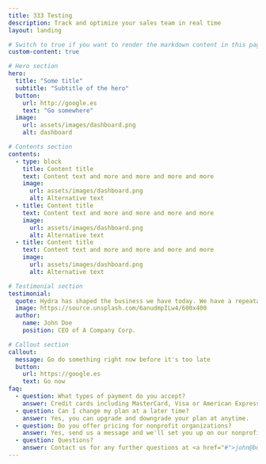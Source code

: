 ```yaml
---
title: 333 Testing
description: Track and optimize your sales team in real time
layout: landing

# Switch to true if you want to render the markdown content in this page.
custom-content: true

# Hero section
hero:
  title: "Some title"
  subtitle: "Subtitle of the hero"
  button:
    url: http://google.es
    text: "Go somewhere"
  image:
    url: assets/images/dashboard.png
    alt: dashboard

# Contents section
contents:
  - type: block
    title: Content title
    text: Content text and more and more and more and more
    image:
      url: assets/images/dashboard.png
      alt: Alternative text
  - title: Content title
    text: Content text and more and more and more and more
    image:
      url: assets/images/dashboard.png
      alt: Alternative text
  - title: Content title
    text: Content text and more and more and more and more
    image:
      url: assets/images/dashboard.png
      alt: Alternative text

# Testimonial section
testimonial:
  quote: Hydra has shaped the business we have today. We have a repeatable sales process and a strategy to scale our team. I recommend Hydra to any business looking to improve their sales.
  image: https://source.unsplash.com/6anudmpILw4/600x400
  author:
    name: John Doe
    position: CEO of A Company Corp.

# Callout section
callout:
  message: Go do something right now before it's too late
  button:
    url: https://google.es
    text: Go now
faq:
  - question: What types of payment do you accept?
    answer: Credit cards including MasterCard, Visa or American Express.
  - question: Can I change my plan at a later time?
    answer: Yes, you can upgrade and downgrade your plan at anytime.
  - question: Do you offer pricing for nonprofit organizations?
    answer: Yes, send us a message and we'll set you up on our nonprofit pricing.
  - question: Questions?
    answer: Contact us for any further questions at <a href="#">john@business.com</a>.
---
```

